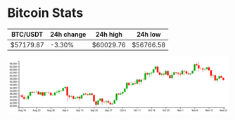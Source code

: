 # Bitcoin Stats

BTC/USDT|24h change|24h high|24h low|
|---|---|---|---|
|$57179.87|-3.30%|$60029.76|$56766.58|

<img src="./chart.svg">
